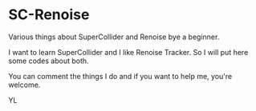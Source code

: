 SC-Renoise
==========

Various things  about SuperCollider and Renoise bye a beginner.

I want to learn SuperCollider and I like Renoise Tracker. So I will put here some codes about both.

You can comment the things I do and if you want to help me, you're welcome.

YL
